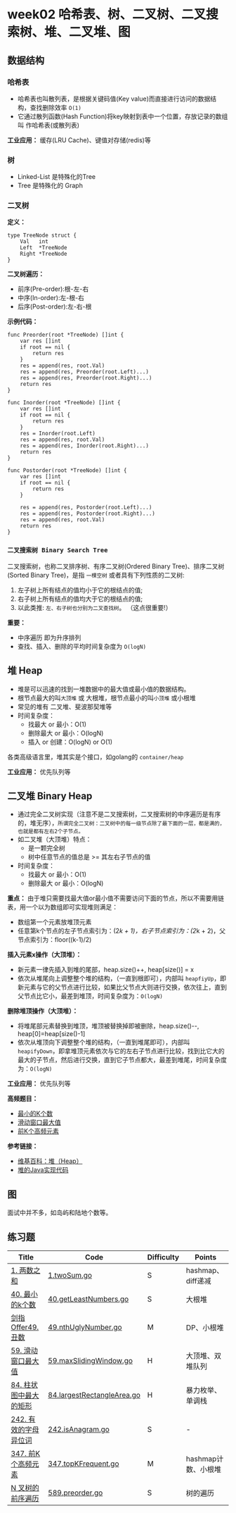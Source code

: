 # week02 哈希表、树、二叉树、二叉搜索树、堆、二叉堆、图

## 数据结构

### 哈希表

- 哈希表也叫散列表，是根据关键码值(Key value)而直接进行访问的数据结构，查找删除效率 `O(1)`
- 它通过散列函数(Hash Function)将key映射到表中一个位置，存放记录的数组叫 作哈希表(或散列表)

**工业应用：** 缓存(LRU Cache)、键值对存储(redis)等

### 树

- Linked-List 是特殊化的Tree
- Tree 是特殊化的 Graph

### 二叉树

**定义：**

```golang
type TreeNode struct {
    Val   int
    Left  *TreeNode
    Right *TreeNode
}
```

**二叉树遍历：**

- 前序(Pre-order):根-左-右
- 中序(In-order):左-根-右
- 后序(Post-order):左-右-根

**示例代码：**

```golang
func Preorder(root *TreeNode) []int {
    var res []int
    if root == nil {
        return res
    }
    res = append(res, root.Val)
    res = append(res, Preorder(root.Left)...)
    res = append(res, Preorder(root.Right)...)
    return res
}

func Inorder(root *TreeNode) []int {
    var res []int
    if root == nil {
        return res
    }
    res = Inorder(root.Left)
    res = append(res, root.Val)
    res = append(res, Inorder(root.Right)...)
    return res
}

func Postorder(root *TreeNode) []int {
    var res []int
    if root == nil {
        return res
    }

    res = append(res, Postorder(root.Left)...)
    res = append(res, Postorder(root.Right)...)
    res = append(res, root.Val)
    return res
}
```

### `二叉搜索树 Binary Search Tree`

二叉搜索树，也称二叉排序树、有序二叉树(Ordered Binary Tree)、排序二叉树(Sorted Binary Tree)，是指 `一棵空树` 或者具有下列性质的二叉树:

1. 左子树上所有结点的值均小于它的根结点的值;
2. 右子树上所有结点的值均大于它的根结点的值;
3. 以此类推: `左、右子树也分别为二叉查找树`。 （这点很重要!）

**重要：**

- 中序遍历 即为升序排列
- 查找、插入、删除的平均时间复杂度为 `O(logN)`

## 堆 Heap

- 堆是可以迅速的找到一堆数据中的最大值或最小值的数据结构。
- 根节点最大的叫`大顶堆` 或 大根堆，根节点最小的叫`小顶堆` 或小根堆
- 常见的堆有 二叉堆、斐波那契堆等
- 时间复杂度：
  - 找最大 or 最小：O(1)
  - 删除最大 or 最小：O(logN)
  - 插入 or 创建：O(logN) or O(1)

各类高级语言里，堆其实是个接口，如golang的 `container/heap`

**工业应用：** 优先队列等

## 二叉堆 Binary Heap

- 通过完全二叉树实现（注意不是二叉搜索树，二叉搜索树的中序遍历是有序的，堆无序），`所谓完全二叉树：二叉树中的每一级节点除了最下面的一层，都是满的，也就是都有左右2个子节点。`
- 如二叉堆（大顶堆）特点：
  - 是一颗完全树
  - 树中任意节点的值总是 >= 其左右子节点的值
- 时间复杂度：
  - 找最大 or 最小：O(1)
  - 删除最大 or 最小：O(logN)

**重点：** 由于堆只需要找最大值or最小值不需要访问下面的节点，所以不需要用链表，用一个以为数组即可实现堆则满足：

- 数组第一个元素放堆顶元素
- 任意第k个节点的左子节点索引为：(2*k + 1)，右子节点索引为：(2*k + 2)，父节点索引为：floor((k-1)/2)

**插入元素x操作（大顶堆）：**

- 新元素一律先插入到堆的尾部，heap.size()++, heap[size()] = x
- 依次从堆尾向上调整整个堆的结构，（一直到根即可），内部叫 `heapfiyUp`，即新元素与它的父节点进行比较，如果比父节点大则进行交换，依次往上，直到父节点比它小，最差到堆顶，时间复杂度为：`O(logN)`

**删除堆顶操作（大顶堆）：**

- 将堆尾部元素替换到堆顶，堆顶被替换掉即被删除，heap.size()--, heap[0]=heap[size()-1]
- 依次从堆顶向下调整整个堆的结构，（一直到堆尾即可），内部叫 `heapifyDown`，即拿堆顶元素依次与它的左右子节点进行比较，找到比它大的最大的子节点，然后进行交换，直到它子节点都大，最差到堆尾，时间复杂度为：`O(logN)`

**工业应用：** 优先队列等

**高频题目：**

- [最小的K个数](https://leetcode-cn.com/problems/zui-xiao-de-kge-shu-lcof/)
- [滑动窗口最大值](https://leetcode-cn.com/problems/sliding-window-maximum/)
- [前K个高频元素](https://leetcode-cn.com/problems/top-k-frequent-elements/)

**参考链接：**

- [维基百科：堆（Heap）](https://en.wikipedia.org/wiki/Heap_(data_structure))
- [堆的Java实现代码](https://shimo.im/docs/Lw86vJzOGOMpWZz2/read)

## 图

面试中并不多，如岛屿和陆地个数等。

## 练习题

| Title | Code | <span id="Top">Difficulty</span> | Points |
| ----- | ---- | -------------------------------- | ------ |
[1. 两数之和](https://leetcode-cn.com/problems/two-sum/description/)|[1.twoSum.go](1.twoSum.go)|S|hashmap、diff递减|
[40. 最小的k个数](https://leetcode-cn.com/problems/zui-xiao-de-kge-shu-lcof/)|[40.getLeastNumbers.go](40.getLeastNumbers.go)|S|大根堆|
[剑指Offer49.丑数](https://leetcode-cn.com/problems/chou-shu-lcof/)|[49.nthUglyNumber.go](49.nthUglyNumber.go)|M|DP、小根堆|
[59. 滑动窗口最大值](https://leetcode-cn.com/problems/sliding-window-maximum/)|[59.maxSlidingWindow.go](59.maxSlidingWindow.go)|H|大顶堆、双堆队列|
[84. 柱状图中最大的矩形](https://leetcode-cn.com/problems/largest-rectangle-in-histogram/)|[84.largestRectangleArea.go](84.largestRectangleArea.go)|H|暴力枚举、单调栈|
[242. 有效的字母异位词](https://leetcode-cn.com/problems/valid-anagram/description/)|[242.isAnagram.go](242.isAnagram.go)|S|-|
[347. 前K个高频元素](https://leetcode-cn.com/problems/top-k-frequent-elements/)|[347.topKFrequent.go](347.topKFrequent.go)|M|hashmap计数、小根堆|
[N 叉树的前序遍历](https://leetcode-cn.com/problems/n-ary-tree-preorder-traversal/description/)|[589.preorder.go](589.preorder.go)|S|树的遍历|
